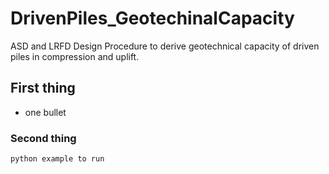 # DrivenPiles_GeotechinalCapacity
ASD and LRFD Design Procedure to derive geotechnical capacity of driven piles in compression and uplift.

## First thing
 - one bullet

### Second thing

```
python example to run
```

